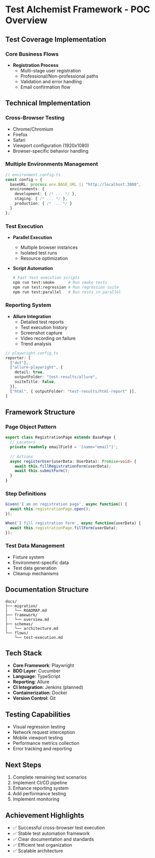 # Test Alchemist Framework - POC Overview

## Test Coverage Implementation

### Core Business Flows
- **Registration Process**
  - Multi-stage user registration
  - Professional/Non-professional paths
  - Validation and error handling
  - Email confirmation flow

## Technical Implementation

### Cross-Browser Testing
- Chrome/Chromium
- Firefox
- Safari
- Viewport configuration (1920x1080)
- Browser-specific behavior handling

### Multiple Environments Management
```typescript
// environment.config.ts
const config = {
  baseURL: process.env.BASE_URL || "http://localhost:3000",
  environments: {
    development: { /* ... */ },
    staging: { /* ... */ },
    production: { /* ... */ }
  }
};
```

### Test Execution
- **Parallel Execution**
  - Multiple browser instances
  - Isolated test runs
  - Resource optimization

- **Script Automation**
  ```bash
  # Fast test execution scripts
  npm run test:smoke      # Run smoke tests
  npm run test:regression # Run regression suite
  npm run test:parallel   # Run tests in parallel
  ```

### Reporting System
- **Allure Integration**
  - Detailed test reports
  - Test execution history
  - Screenshot capture
  - Video recording on failure
  - Trend analysis

```typescript
// playwright.config.ts
reporter: [
  ["dot"],
  ["allure-playwright", {
    detail: true,
    outputFolder: "test-results/allure",
    suiteTitle: false,
  }],
  ["html", { outputFolder: "test-results/html-report" }],
]
```

## Framework Structure

### Page Object Pattern
```typescript
export class RegistrationPage extends BasePage {
  // Locators
  private readonly emailField = '[name="email"]';
  
  // Actions
  async registerUser(userData: UserData): Promise<void> {
    await this.fillRegistrationForm(userData);
    await this.submitForm();
  }
}
```

### Step Definitions
```typescript
Given('I am on registration page', async function() {
  await this.registrationPage.open();
});

When('I fill registration form', async function(userData) {
  await this.registrationPage.fillForm(userData);
});
```

### Test Data Management
- Fixture system
- Environment-specific data
- Test data generation
- Cleanup mechanisms

## Documentation Structure
```
docs/
├── migration/
│   └── ROADMAP.md
├── framework/
│   └── overview.md
├── schemas/
│   └── architecture.md
└── flows/
    └── test-execution.md
```

## Tech Stack
- **Core Framework**: Playwright
- **BDD Layer**: Cucumber
- **Language**: TypeScript
- **Reporting**: Allure
- **CI Integration**: Jenkins (planned)
- **Containerization**: Docker
- **Version Control**: Git

## Testing Capabilities
- Visual regression testing
- Network request interception
- Mobile viewport testing
- Performance metrics collection
- Error tracking and reporting

## Next Steps
1. Complete remaining test scenarios
2. Implement CI/CD pipeline
3. Enhance reporting system
4. Add performance testing
5. Implement monitoring

## Achievement Highlights
- ✅ Successful cross-browser test execution
- ✅ Stable test automation framework
- ✅ Clear documentation and standards
- ✅ Efficient test organization
- ✅ Scalable architecture